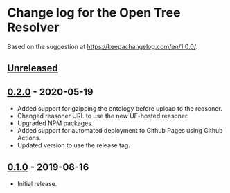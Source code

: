 # Change log for the Open Tree Resolver

Based on the suggestion at https://keepachangelog.com/en/1.0.0/.

## [Unreleased]

## [0.2.0] - 2020-05-19
- Added support for gzipping the ontology before upload to the reasoner.
- Changed reasoner URL to use the new UF-hosted reasoner.
- Upgraded NPM packages.
- Added support for automated deployment to Github Pages using Github Actions.
- Updated version to use the release tag.

## [0.1.0] - 2019-08-16
- Initial release.

  [Unreleased]: https://github.com/phyloref/open-tree-resolver/compare/v0.2.0...master
  [0.2.0]: https://github.com/phyloref/open-tree-resolver/releases/tag/v0.2.0
  [0.1.0]: https://github.com/phyloref/open-tree-resolver/releases/tag/v0.1.0
